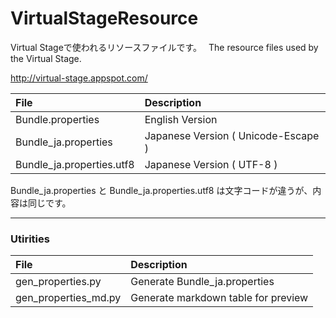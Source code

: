 VirtualStageResource
====================

Virtual Stageで使われるリソースファイルです。　
The resource files used by the Virtual Stage.

 http://virtual-stage.appspot.com/

| File | Description |
|:-----|:------------|
| Bundle.properties | English Version |
| Bundle_ja.properties | Japanese Version ( Unicode-Escape ) |
| Bundle_ja.properties.utf8 | Japanese Version ( UTF-8 ) |
 
 Bundle_ja.properties と Bundle_ja.properties.utf8 は文字コードが違うが、内容は同じです。

----

### Utirities


| File | Description |
|:-----|:------------|
| gen_properties.py | Generate Bundle_ja.properties |
| gen_properties_md.py | Generate markdown table for preview |
